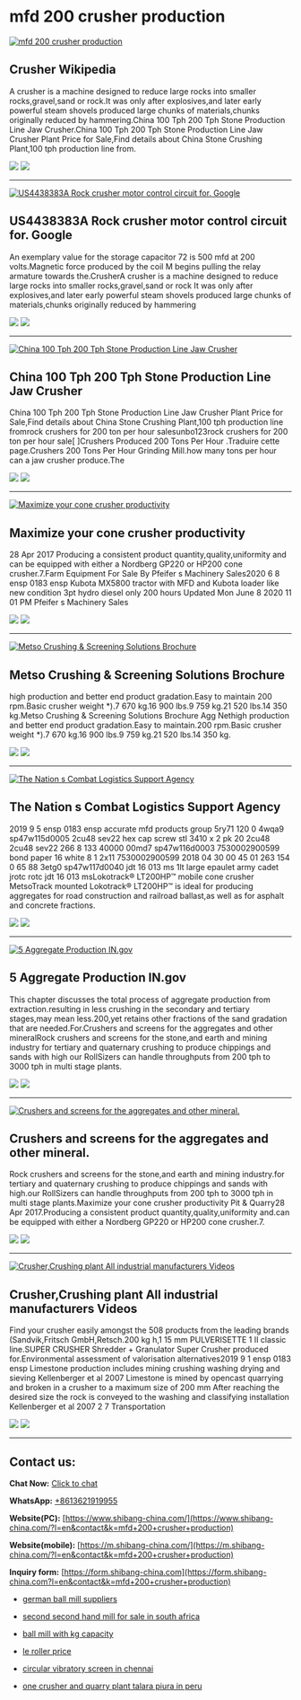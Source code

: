 # mfd 200 crusher production

<a href="https://swt.shibang-china.com/?l=en&img&k=mfd+200+crusher+production" target="_blank">![mfd 200 crusher production](http://static.shibang-china.com/all-800x300/402.jpg)</a>

## Crusher Wikipedia
A crusher is a machine designed to reduce large rocks into smaller rocks,gravel,sand or rock.It was only after explosives,and later early powerful steam shovels produced large chunks of materials,chunks originally reduced by hammering.China 100 Tph 200 Tph Stone Production Line Jaw Crusher.China 100 Tph 200 Tph Stone Production Line Jaw Crusher Plant Price for Sale,Find details about China Stone Crushing Plant,100 tph production line from.


<a href="https://whatsapp.shibangsoft.com/WhatsApp.php" target="_blank" title="WhatsApp">![](http://static.shibang-china.com/icon/whatsapp.png)</a> <a href="https://swt.shibang-china.com/?l=en&icon&k=mfd+200+crusher+production" target="_blank">![](http://static.shibang-china.com/icon/chat-en.png)</a>

---

<a href="https://swt.shibang-china.com/?l=en&img&k=mfd+200+crusher+production" target="_blank">![US4438383A Rock crusher motor control circuit for. Google](http://static.shibang-china.com/all-800x300/1221.jpg)</a>

## US4438383A Rock crusher motor control circuit for. Google
An exemplary value for the storage capacitor 72 is 500 mfd at 200 volts.Magnetic force produced by the coil M begins pulling the relay armature towards the.CrusherA crusher is a machine designed to reduce large rocks into smaller rocks,gravel,sand or rock It was only after explosives,and later early powerful steam shovels produced large chunks of materials,chunks originally reduced by hammering


<a href="https://whatsapp.shibangsoft.com/WhatsApp.php" target="_blank" title="WhatsApp">![](http://static.shibang-china.com/icon/whatsapp.png)</a> <a href="https://swt.shibang-china.com/?l=en&icon&k=mfd+200+crusher+production" target="_blank">![](http://static.shibang-china.com/icon/chat-en.png)</a>

---

<a href="https://swt.shibang-china.com/?l=en&img&k=mfd+200+crusher+production" target="_blank">![China 100 Tph 200 Tph Stone Production Line Jaw Crusher](http://static.shibang-china.com/all-800x300/29.jpg)</a>

## China 100 Tph 200 Tph Stone Production Line Jaw Crusher
China 100 Tph 200 Tph Stone Production Line Jaw Crusher Plant Price for Sale,Find details about China Stone Crushing Plant,100 tph production line fromrock crushers for 200 ton per hour salesunbo123rock crushers for 200 ton per hour sale[ ]Crushers Produced 200 Tons Per Hour .Traduire cette page.Crushers 200 Tons Per Hour Grinding Mill.how many tons per hour can a jaw crusher produce.The


<a href="https://whatsapp.shibangsoft.com/WhatsApp.php" target="_blank" title="WhatsApp">![](http://static.shibang-china.com/icon/whatsapp.png)</a> <a href="https://swt.shibang-china.com/?l=en&icon&k=mfd+200+crusher+production" target="_blank">![](http://static.shibang-china.com/icon/chat-en.png)</a>

---

<a href="https://swt.shibang-china.com/?l=en&img&k=mfd+200+crusher+production" target="_blank">![Maximize your cone crusher productivity](http://static.shibang-china.com/all-800x300/423.jpg)</a>

## Maximize your cone crusher productivity
28 Apr 2017 Producing a consistent product quantity,quality,uniformity and can be equipped with either a Nordberg GP220 or HP200 cone crusher.7.Farm Equipment For Sale By Pfeifer s Machinery Sales2020 6 8 ensp 0183 ensp Kubota MX5800 tractor with MFD and Kubota loader like new condition 3pt hydro diesel only 200 hours Updated Mon June 8 2020 11 01 PM Pfeifer s Machinery Sales


<a href="https://whatsapp.shibangsoft.com/WhatsApp.php" target="_blank" title="WhatsApp">![](http://static.shibang-china.com/icon/whatsapp.png)</a> <a href="https://swt.shibang-china.com/?l=en&icon&k=mfd+200+crusher+production" target="_blank">![](http://static.shibang-china.com/icon/chat-en.png)</a>

---

<a href="https://swt.shibang-china.com/?l=en&img&k=mfd+200+crusher+production" target="_blank">![Metso Crushing &amp; Screening Solutions Brochure](http://static.shibang-china.com/all-800x300/60.jpg)</a>

## Metso Crushing &amp; Screening Solutions Brochure
high production and better end product gradation.Easy to maintain 200 rpm.Basic crusher weight *).7 670 kg.16 900 lbs.9 759 kg.21 520 lbs.14 350 kg.Metso Crushing &amp; Screening Solutions Brochure Agg Nethigh production and better end product gradation.Easy to maintain.200 rpm.Basic crusher weight *).7 670 kg.16 900 lbs.9 759 kg.21 520 lbs.14 350 kg.


<a href="https://whatsapp.shibangsoft.com/WhatsApp.php" target="_blank" title="WhatsApp">![](http://static.shibang-china.com/icon/whatsapp.png)</a> <a href="https://swt.shibang-china.com/?l=en&icon&k=mfd+200+crusher+production" target="_blank">![](http://static.shibang-china.com/icon/chat-en.png)</a>

---

<a href="https://swt.shibang-china.com/?l=en&img&k=mfd+200+crusher+production" target="_blank">![The Nation s Combat Logistics Support Agency](http://static.shibang-china.com/all-800x300/597.jpg)</a>

## The Nation s Combat Logistics Support Agency
2019 9 5 ensp 0183 ensp accurate mfd products group 5ry71 120 0 4wqa9 sp47w115d0005 2cu48 sev22 hex cap screw stl 3410 x 2 pk 20 2cu48 2cu48 sev22 266 8 133 40000 00md7 sp47w116d0003 7530002900599 bond paper 16 white 8 1 2x11 7530002900599 2018 04 30 00 45 01 263 154 0 65 88 3etg0 sp47w117d0040 jdt 16 013 ms 1lt large epaulet army cadet jrotc rotc jdt 16 013 msLokotrack® LT200HP™ mobile cone crusher MetsoTrack mounted Lokotrack® LT200HP™ is ideal for producing aggregates for road construction and railroad ballast,as well as for asphalt and concrete fractions.


<a href="https://whatsapp.shibangsoft.com/WhatsApp.php" target="_blank" title="WhatsApp">![](http://static.shibang-china.com/icon/whatsapp.png)</a> <a href="https://swt.shibang-china.com/?l=en&icon&k=mfd+200+crusher+production" target="_blank">![](http://static.shibang-china.com/icon/chat-en.png)</a>

---

<a href="https://swt.shibang-china.com/?l=en&img&k=mfd+200+crusher+production" target="_blank">![5 Aggregate Production IN.gov](http://static.shibang-china.com/all-800x300/624.jpg)</a>

## 5 Aggregate Production IN.gov
This chapter discusses the total process of aggregate production from extraction.resulting in less crushing in the secondary and tertiary stages,may mean less.200,yet retains other fractions of the sand gradation that are needed.For.Crushers and screens for the aggregates and other mineralRock crushers and screens for the stone,and earth and mining industry for tertiary and quaternary crushing to produce chippings and sands with high our RollSizers can handle throughputs from 200 tph to 3000 tph in multi stage plants.


<a href="https://whatsapp.shibangsoft.com/WhatsApp.php" target="_blank" title="WhatsApp">![](http://static.shibang-china.com/icon/whatsapp.png)</a> <a href="https://swt.shibang-china.com/?l=en&icon&k=mfd+200+crusher+production" target="_blank">![](http://static.shibang-china.com/icon/chat-en.png)</a>

---

<a href="https://swt.shibang-china.com/?l=en&img&k=mfd+200+crusher+production" target="_blank">![Crushers and screens for the aggregates and other mineral.](http://static.shibang-china.com/all-800x300/310.jpg)</a>

## Crushers and screens for the aggregates and other mineral.
Rock crushers and screens for the stone,and earth and mining industry.for tertiary and quaternary crushing to produce chippings and sands with high.our RollSizers can handle throughputs from 200 tph to 3000 tph in multi stage plants.Maximize your cone crusher productivity Pit &amp; Quarry28 Apr 2017.Producing a consistent product quantity,quality,uniformity and.can be equipped with either a Nordberg GP220 or HP200 cone crusher.7.


<a href="https://whatsapp.shibangsoft.com/WhatsApp.php" target="_blank" title="WhatsApp">![](http://static.shibang-china.com/icon/whatsapp.png)</a> <a href="https://swt.shibang-china.com/?l=en&icon&k=mfd+200+crusher+production" target="_blank">![](http://static.shibang-china.com/icon/chat-en.png)</a>

---

<a href="https://swt.shibang-china.com/?l=en&img&k=mfd+200+crusher+production" target="_blank">![Crusher,Crushing plant All industrial manufacturers Videos](http://static.shibang-china.com/all-800x300/1216.jpg)</a>

## Crusher,Crushing plant All industrial manufacturers Videos
Find your crusher easily amongst the 508 products from the leading brands (Sandvik,Fritsch GmbH,Retsch.200 kg h,1 15 mm PULVERISETTE 1 II classic line.SUPER CRUSHER Shredder + Granulator Super Crusher produced for.Environmental assessment of valorisation alternatives2019 9 1 ensp 0183 ensp Limestone production includes mining crushing washing drying and sieving Kellenberger et al 2007 Limestone is mined by opencast quarrying and broken in a crusher to a maximum size of 200 mm After reaching the desired size the rock is conveyed to the washing and classifying installation Kellenberger et al 2007 2 7 Transportation


<a href="https://whatsapp.shibangsoft.com/WhatsApp.php" target="_blank" title="WhatsApp">![](http://static.shibang-china.com/icon/whatsapp.png)</a> <a href="https://swt.shibang-china.com/?l=en&icon&k=mfd+200+crusher+production" target="_blank">![](http://static.shibang-china.com/icon/chat-en.png)</a>

---
## Contact us:

**Chat Now:** [Click to chat](https://swt.shibang-china.com?l=en&contact&k=mfd+200+crusher+production)

**WhatsApp:**  [+8613621919955](https://whatsapp.shibangsoft.com/WhatsApp.php)

**Website(PC):** [https://www.shibang-china.com/](https://www.shibang-china.com/?l=en&contact&k=mfd+200+crusher+production)

**Website(mobile):** [https://m.shibang-china.com/](https://m.shibang-china.com/?l=en&contact&k=mfd+200+crusher+production)

**Inquiry form:** [https://form.shibang-china.com](https://form.shibang-china.com?l=en&contact&k=mfd+200+crusher+production)

* [german ball mill suppliers](../168/german%20ball%20mill%20suppliers.md)

* [second second hand mill for sale in south africa](../163/second%20second%20hand%20mill%20for%20sale%20in%20south%20africa.md)

* [ball mill with kg capacity](../168/ball%20mill%20with%20kg%20capacity.md)

* [le roller price](../164/le%20roller%20price.md)

* [circular vibratory screen in chennai](../164/circular%20vibratory%20screen%20in%20chennai.md)

* [one crusher and quarry plant talara piura in peru](../166/one%20crusher%20and%20quarry%20plant%20talara%20piura%20in%20peru.md)